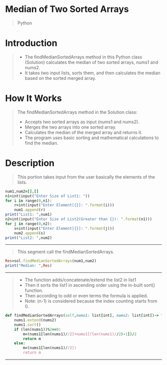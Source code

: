 # Median of Two Sorted Arrays
>Python
# Introduction

>* The findMedianSortedArrays method in this Python class (Solution) calculates the median of two sorted arrays, nums1 and nums2.
>* It takes two input lists, sorts them, and then calculates the median based on the sorted merged array.
# How It Works
>The findMedianSortedArrays method in the Solution class:
>* Accepts two sorted arrays as input (nums1 and nums2).
>* Merges the two arrays into one sorted array.
>* Calculates the median of the merged array and returns it.
>* The program uses basic sorting and mathematical calculations to find the median.

# Description
>This portion takes input from the user basically the elements of the lists.
```ruby
num1,num2=[],[]
n1=int(input("Enter Size of List1: "))
for i in range(0,n1):
    r=int(input("Enter Element[{}]: ".format(i)))
    num1.append(r)
print("List1: ",num1)
n2=int(input("Enter Size of List2(Greater than {}): ".format(n1)))
for j in range(0,n2):
    s=int(input("Enter Element[{}]: ".format(j)))
    num2.append(s)
print("List2: ",num2)
```
---

>This segment call the findMedianSortedArrays.
```ruby
Res=sol.findMedianSortedArrays(num1,num2)
print("Median: ",Res) 
```
---

>* The function adds/concatenate/extend the list2 in list1
>* Then it sorts the list1 in ascending order using the in-built sort() function.
>* Then according to odd or even terms the formula is applied.
>* Note: (n-1) is considered because the index counting starts from 0.
```ruby
def findMedianSortedArrays(self,nums1: list[int], nums2: list[int])-> float:
    nums1.extend(nums2)
    nums1.sort()
    if (len(nums1))%2==0:
        m=(nums1[len(nums1)//2]+nums1[(len(nums1)//2)-1])/2
        return m
    else:
        m=(nums1[len(nums1)//2])
        return m
```
---
